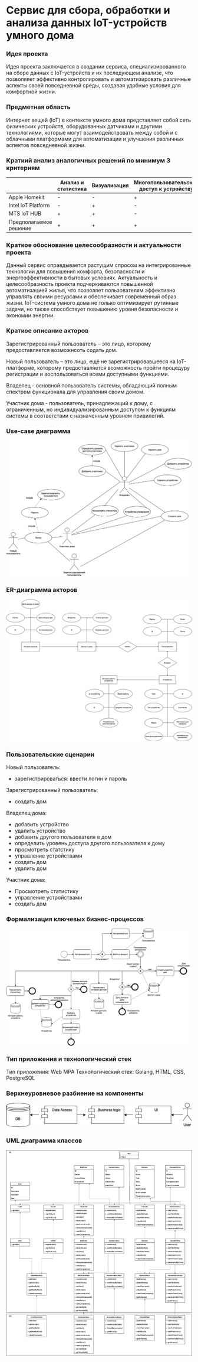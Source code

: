 # Сервис для сбора, обработки и анализа данных IoT-устройств умного дома

### Идея проекта

Идея проекта заключается в создании сервиса, специализированного на сборе данных с IoT-устройств и их последующем анализе, что позволяяет  эффективно контролировать и автоматизировать различные аспекты своей повседневной среды, создавая удобные условия для комфортной жизни.

### Предметная область

Интернет вещей (IoT) в контексте умного дома представляет собой сеть физических устройств, оборудованных датчиками и другими технологиями, которые могут взаимодействовать между собой и с облачными платформами для автоматизации и улучшения различных аспектов повседневной жизни.

### Краткий анализ аналогичных решений по минимум 3 критериям

|              | Анализ и статистика                 | Визуализация | Многопользовательский доступ к устройству| 
|--------------|---------------------------|------------|-----------------------------|
| Apple Homekit | -       | -          | +                           | 
| Intel IoT Platform | -  | +          | -                           |
| MTS IoT HUB         | +      | +          | -                           |    
| Предполагаемое решение  | + | + | + |

### Краткое обоснование целесообразности и актуальности проекта

Данный сервис оправдывается растущим спросом на интегрированные технологии для повышения комфорта, безопасности и энергоэффективности в бытовых условиях. Актуальность и целесообразность проекта подчеркиваются повышенной автоматизацией жилья, что позволяет пользователям эффективно управлять своими ресурсами и обеспечивает современный образ жизни. IoT-система умного дома не только оптимизирует рутинные задачи, но также способствует повышению уровня безопасности и экономии энергии.

### Краткое описание акторов
Зарегистрированный пользователь – это лицо, которому предоставляется возможнсоть содать дом.

Новый пользователь – это лицо, ещё не зарегистрировавшееся на IoT-платформе, которому предоставляется возможность пройти процедуру регистрации и воспользоваться всеми доступными функциями.

Владелец - основной пользователь системы, обладающий полным спектром функционала для управления своим домом.

Участник дома - пользователь, принадлежащий к дому, с ограниченным, но индивидуализированным доступом к функциям системы в соответствии с назначенным уровнем привилегий.

### Use-case диаграмма

![iot](/img/iot.png)

### ER-диаграмма акторов

![er](/img/er.png)

### Пользовательские сценарии
Новый пользователь:
* зарегистрироваться: ввести логин и пароль

Зарегистрированный пользователь:
* создать дом

Владелец дома:
* добавить устройство
* удалить устройство
* добавить другого пользователя в дом
* определить уровень доступа другого пользователя к дому
* просмотреть статстику
* управление устройствами
* создать дом
* удалить дом

Участник дома:
* Просмотреть статистику
* управление устройствами
* создать дом

### Формализация ключевых бизнес-процессов

![busmodel](/img/busmodel.png)


### Тип приложения и технологический стек

Тип приложения: Web MPA
Технологический стек: Golang, HTML, CSS, PostgreSQL

### Верхнеуровневое разбиение на компоненты

![busmodel](/img/partition.png)


### UML диаграмма классов

![uml](/img/uml.png)
